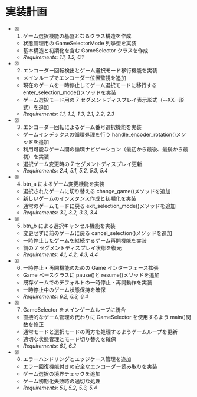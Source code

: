 # 実装計画

- [x] 1. ゲーム選択機能の基盤となるクラス構造を作成

  - 状態管理用の GameSelectorMode 列挙型を実装
  - 基本構造と初期化を含む GameSelector クラスを作成
  - _Requirements: 1.1, 1.2, 6.1_

- [x] 2. エンコーダー回転検出とゲーム選択モード移行機能を実装

  - メインループでエンコーダー位置監視を追加
  - 現在のゲームを一時停止してゲーム選択モードに移行する enter_selection_mode()メソッドを実装
  - ゲーム選択モード用の 7 セグメントディスプレイ表示形式（--XX--形式）を追加
  - _Requirements: 1.1, 1.2, 1.3, 2.1, 2.2, 2.3_

- [x] 3. エンコーダー回転によるゲーム番号選択機能を実装

  - ゲームインデックスの循環処理を行う handle_encoder_rotation()メソッドを追加
  - 利用可能なゲーム間の循環ナビゲーション（最初から最後、最後から最初）を実装
  - 選択ゲーム変更時の 7 セグメントディスプレイ更新
  - _Requirements: 2.4, 5.1, 5.2, 5.3, 5.4_

- [x] 4. btn_a によるゲーム変更機能を実装

  - 選択されたゲームに切り替える change_game()メソッドを追加
  - 新しいゲームのインスタンス作成と初期化を実装
  - 通常のゲームモードに戻る exit_selection_mode()メソッドを追加
  - _Requirements: 3.1, 3.2, 3.3, 3.4_

- [x] 5. btn_b による選択キャンセル機能を実装

  - 変更せずに前のゲームに戻る cancel_selection()メソッドを追加
  - 一時停止したゲームを継続するゲーム再開機能を実装
  - 前の 7 セグメントディスプレイ状態を復元
  - _Requirements: 4.1, 4.2, 4.3, 4.4_

- [x] 6. 一時停止・再開機能のための Game インターフェース拡張

  - Game ベースクラスに pause()と resume()メソッドを追加
  - 既存ゲームでのデフォルトの一時停止・再開動作を実装
  - 一時停止中のゲーム状態保持を確保
  - _Requirements: 6.2, 6.3, 6.4_

- [x] 7. GameSelector をメインゲームループに統合

  - 直接的なゲーム管理の代わりに GameSelector を使用するよう main()関数を修正
  - 通常モードと選択モードの両方を処理するようゲームループを更新
  - 適切な状態管理とモード切り替えを確保
  - _Requirements: 6.1, 6.2_

- [x] 8. エラーハンドリングとエッジケース管理を追加

  - エラー回復機能付きの安全なエンコーダー読み取りを実装
  - ゲーム選択の境界チェックを追加
  - ゲーム初期化失敗時の適切な処理
  - _Requirements: 5.1, 5.2, 5.3, 5.4_
